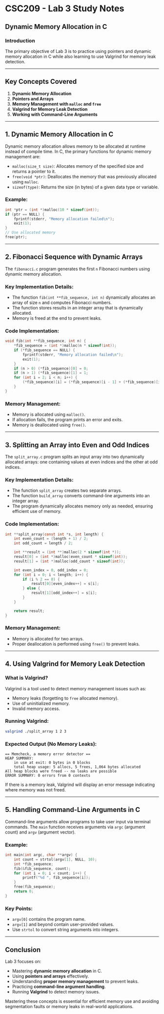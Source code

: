 # CSC209 - Lab 3 Study Notes

## **Dynamic Memory Allocation in C**

### **Introduction**

The primary objective of Lab 3 is to practice using pointers and dynamic memory allocation in C while also learning to use Valgrind for memory leak detection.

---

## **Key Concepts Covered**

1. **Dynamic Memory Allocation**
2. **Pointers and Arrays**
3. **Memory Management with `malloc` and `free`**
4. **Valgrind for Memory Leak Detection**
5. **Working with Command-Line Arguments**

---

## **1. Dynamic Memory Allocation in C**

Dynamic memory allocation allows memory to be allocated at runtime instead of compile time. In C, the primary functions for dynamic memory management are:

- `malloc(size_t size)`: Allocates memory of the specified size and returns a pointer to it.
- `free(void *ptr)`: Deallocates the memory that was previously allocated using `malloc`.
- `sizeof(type)`: Returns the size (in bytes) of a given data type or variable.

### **Example:**

```c
int *ptr = (int *)malloc(10 * sizeof(int));
if (ptr == NULL) {
    fprintf(stderr, "Memory allocation failed\n");
    exit(1);
}
// Use allocated memory
free(ptr);
```

---

## **2. Fibonacci Sequence with Dynamic Arrays**

The `fibonacci.c` program generates the first `n` Fibonacci numbers using dynamic memory allocation.

### **Key Implementation Details:**

- The function `fib(int **fib_sequence, int n)` dynamically allocates an array of size `n` and computes Fibonacci numbers.
- The function stores results in an integer array that is dynamically allocated.
- Memory is freed at the end to prevent leaks.

### **Code Implementation:**

```c
void fib(int **fib_sequence, int n) {
    *fib_sequence = (int *)malloc(n * sizeof(int));
    if (*fib_sequence == NULL) {
        fprintf(stderr, "Memory allocation failed\n");
        exit(1);
    }
    if (n > 0) (*fib_sequence)[0] = 0;
    if (n > 1) (*fib_sequence)[1] = 1;
    for (int i = 2; i < n; i++) {
        (*fib_sequence)[i] = (*fib_sequence)[i - 1] + (*fib_sequence)[i - 2];
    }
}
```

### **Memory Management:**

- Memory is allocated using `malloc()`.
- If allocation fails, the program prints an error and exits.
- Memory is deallocated using `free()`.

---

## **3. Splitting an Array into Even and Odd Indices**

The `split_array.c` program splits an input array into two dynamically allocated arrays: one containing values at even indices and the other at odd indices.

### **Key Implementation Details:**

- The function `split_array` creates two separate arrays.
- The function `build_array` converts command-line arguments into an integer array.
- The program dynamically allocates memory only as needed, ensuring efficient use of memory.

### **Code Implementation:**

```c
int **split_array(const int *s, int length) {
    int even_count = (length + 1) / 2;
    int odd_count = length / 2;

    int **result = (int **)malloc(2 * sizeof(int *));
    result[0] = (int *)malloc(even_count * sizeof(int));
    result[1] = (int *)malloc(odd_count * sizeof(int));

    int even_index = 0, odd_index = 0;
    for (int i = 0; i < length; i++) {
        if (i % 2 == 0) {
            result[0][even_index++] = s[i];
        } else {
            result[1][odd_index++] = s[i];
        }
    }

    return result;
}
```

### **Memory Management:**

- Memory is allocated for two arrays.
- Proper deallocation is performed using `free()` to prevent leaks.

---

## **4. Using Valgrind for Memory Leak Detection**

### **What is Valgrind?**

Valgrind is a tool used to detect memory management issues such as:

- Memory leaks (forgetting to `free` allocated memory).
- Use of uninitialized memory.
- Invalid memory access.

### **Running Valgrind:**

```sh
valgrind ./split_array 1 2 3
```

### **Expected Output (No Memory Leaks):**

```
== Memcheck, a memory error detector ==
HEAP SUMMARY:
    in use at exit: 0 bytes in 0 blocks
    total heap usage: 5 allocs, 5 frees, 1,064 bytes allocated
All heap blocks were freed -- no leaks are possible
ERROR SUMMARY: 0 errors from 0 contexts
```

If there is a memory leak, Valgrind will display an error message indicating where memory was not freed.

---

## **5. Handling Command-Line Arguments in C**

Command-line arguments allow programs to take user input via terminal commands. The `main` function receives arguments via `argc` (argument count) and `argv` (argument vector).

### **Example:**

```c
int main(int argc, char **argv) {
    int count = strtol(argv[1], NULL, 10);
    int *fib_sequence;
    fib(&fib_sequence, count);
    for (int i = 0; i < count; i++) {
        printf("%d ", fib_sequence[i]);
    }
    free(fib_sequence);
    return 0;
}
```

### **Key Points:**

- `argv[0]` contains the program name.
- `argv[1]` and beyond contain user-provided values.
- Use `strtol` to convert string arguments into integers.

---

## **Conclusion**

Lab 3 focuses on:

- Mastering **dynamic memory allocation** in C.
- Using **pointers and arrays** effectively.
- Understanding **proper memory management** to prevent leaks.
- Practicing **command-line argument handling**.
- Running **Valgrind** to detect memory issues.

Mastering these concepts is essential for efficient memory use and avoiding segmentation faults or memory leaks in real-world applications.